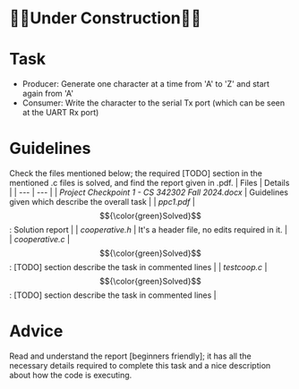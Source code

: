 # 👷‍♂️Under Construction👷‍♂️

# Task
- Producer: Generate one character at a time from 'A' to 'Z' and start again from 'A'
- Consumer: Write the character to the serial Tx port (which can be seen at the UART Rx port)

# Guidelines
Check the files mentioned below; the required [TODO] section in the mentioned .c files is solved, and find the report given in .pdf.
| Files | Details |
| --- | --- |
| *Project Checkpoint 1 - CS 342302 Fall 2024.docx* | Guidelines given which describe the overall task |
| *ppc1.pdf* | $${\color{green}Solved}$$: Solution report |
| *cooperative.h* | It's a header file, no edits required in it. |
| *cooperative.c* | $${\color{green}Solved}$$: [TODO] section describe the task in commented lines |
| *testcoop.c* | $${\color{green}Solved}$$: [TODO] section describe the task in commented lines |

# Advice
Read and understand the report [beginners friendly]; it has all the necessary details required to complete this task and a nice description about how the code is executing.

